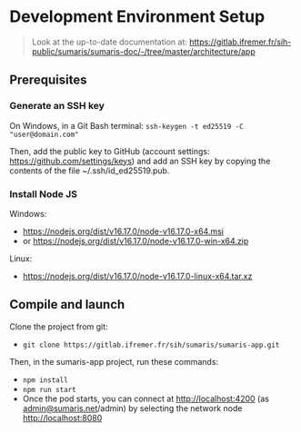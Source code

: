 # Development Environment Setup

> Look at the up-to-date documentation at: https://gitlab.ifremer.fr/sih-public/sumaris/sumaris-doc/-/tree/master/architecture/app

## Prerequisites
### Generate an SSH key
On Windows, in a Git Bash terminal:
`ssh-keygen -t ed25519 -C "user@domain.com"`

Then, add the public key to GitHub (account settings:  https://github.com/settings/keys) and add an SSH key by copying the contents of the file ~/.ssh/id_ed25519.pub.

### Install Node JS
Windows:
- <https://nodejs.org/dist/v16.17.0/node-v16.17.0-x64.msi>
- or <https://nodejs.org/dist/v16.17.0/node-v16.17.0-win-x64.zip>

Linux:
- <https://nodejs.org/dist/v16.17.0/node-v16.17.0-linux-x64.tar.xz>

## Compile and launch
Clone the project from git:
- `git clone https://gitlab.ifremer.fr/sih/sumaris/sumaris-app.git`

Then, in the sumaris-app project, run these commands:
- `npm install`
- `npm run start`
- Once the pod starts, you can connect at <http://localhost:4200> (as admin@sumaris.net/admin) by selecting the network node <http://localhost:8080>
